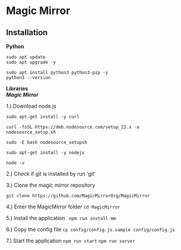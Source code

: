 # Magic Mirror
## Installation
**Python**
```
sudo apt update
sudo apt upgrade -y
```
```
sudo apt install python3 python3-pip -y
python3 --version
```

**Libraries**<br />
***Magic Mirror***

1.) Download node.js
```
sudo apt-get install -y curl
```
```
curl -fsSL https://deb.nodesource.com/setup_22.x -o nodesource_setup.sh
```
```
sudo -E bash nodesource_setupsh
```
```
sudo apt-get install -y nodejs
```
```
node -v
```

2.) Check if git is installed by run 'git'

3.) Clone the magic mirror repository
```
git clone https://github.com/MagicMirrorOrg/MagicMirror
```

4.) Enter the MagicMirror folder
```cd MagicMirror```

5.) Install the application
``` npm run install-mm```

6.) Copy the config file
```cp config/config.js.sample config/config.js```

7.) Start the application
```npm run start```
```npm run server```
